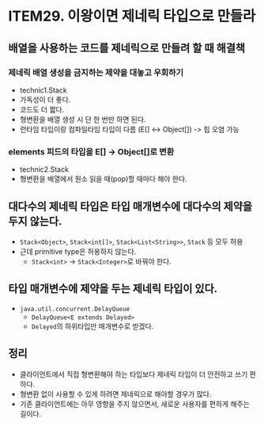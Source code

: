 # ITEM29. 이왕이면 제네릭 타입으로 만들라

## 배열을 사용하는 코드를 제네릭으로 만들려 할 때 해결책
### 제네릭 배열 생성을 금지하는 제약을 대놓고 우회하기
- technic1.Stack
- 가독성이 더 좋다.
- 코드도 더 짧다.
- 형변환을 배열 생성 시 단 한 번만 하면 된다.
- 런타임 타입이랑 컴파일타임 타입이 다름 (E[] <-> Object[]) -> 힙 오염 가능
### elements 피드의 타입을 E[] -> Object[]로 변환
- technic2.Stack
- 형변환을 배열에서 원소 읽을 때(pop)할 때마다 해야 한다.
## 대다수의 제네릭 타입은 타입 매개변수에 대다수의 제약을 두지 않는다.
- `Stack<Object>`, `Stack<int[]>`, `Stack<List<String>>`, `Stack` 등 모두 허용
- 근데 primitive type은 허용하지 않는다.
  - `Stack<int>` -> `Stack<Integer>`로 바꿔야 한다.
## 타입 매개변수에 제약을 두는 제네릭 타입이 있다.
- `java.util.concurrent.DelayQueue`
  - `DelayQueue<E extends Delayed>`
  - `Delayed`의 하위타입만 매개변수로 받겠다.

## 정리
- 클라이언트에서 직접 형변환해야 하는 타입보다 제네릭 타입이 더 안전하고 쓰기 편하다.
- 형변환 없이 사용할 수 있게 하려면 제네릭으로 해야할 경우가 많다.
- 기존 클라이언트에는 아무 영향을 주지 않으면서, 새로운 사용자를 편하게 해주는 길이다.